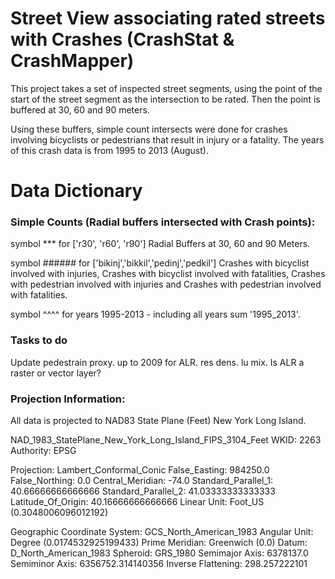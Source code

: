 # Street View associating rated streets with Crashes (CrashStat & CrashMapper)


This project takes a set of inspected street segments, using the point of the start of the street segment as the intersection to be rated. Then the point is buffered at 30, 60 and 90 meters.

Using these buffers, simple count intersects were done for crashes involving bicyclists or pedestrians that result in injury or a fatality. The years of this crash data is from 1995 to 2013 (August). 


# Data Dictionary

### Simple Counts (Radial buffers intersected with Crash points):

symbol *** for ['r30', 'r60', 'r90'] Radial Buffers at 30, 60 and 90 Meters. 

symbol ###### for ['bikinj','bikkil','pedinj','pedkil'] Crashes with bicyclist involved with injuries, Crashes with bicyclist involved with fatalities, Crashes with pedestrian involved with injuries and Crashes with pedestrian involved with fatalities.

symbol ^^^^ for years 1995-2013 - including all years sum '1995_2013'. 


### Tasks to do

Update pedestrain proxy. up to 2009 for ALR. res dens. lu mix. 
Is ALR a raster or vector layer? 


### Projection Information:
All data is projected to NAD83 State Plane (Feet) New York Long Island. 

NAD_1983_StatePlane_New_York_Long_Island_FIPS_3104_Feet
WKID: 2263 Authority: EPSG

Projection: Lambert_Conformal_Conic
False_Easting: 984250.0
False_Northing: 0.0
Central_Meridian: -74.0
Standard_Parallel_1: 40.66666666666666
Standard_Parallel_2: 41.03333333333333
Latitude_Of_Origin: 40.16666666666666
Linear Unit: Foot_US (0.3048006096012192)

Geographic Coordinate System: GCS_North_American_1983
Angular Unit: Degree (0.0174532925199433)
Prime Meridian: Greenwich (0.0)
Datum: D_North_American_1983
  Spheroid: GRS_1980
    Semimajor Axis: 6378137.0
    Semiminor Axis: 6356752.314140356
    Inverse Flattening: 298.257222101
